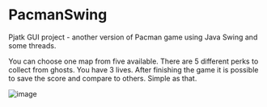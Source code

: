 # PacmanSwing
Pjatk GUI project - another version of Pacman game using Java Swing and some threads.

You can choose one map from five available.
There are 5 different perks to collect from ghosts.
You have 3 lives.
After finishing the game it is possible to save the score and compare to others.
Simple as that.

![image](https://github.com/jtomaszewski03/PacmanSwing/assets/163217755/6dd256a2-f0dd-48c7-bcf3-eeaa19fd43b8)




